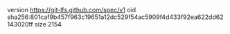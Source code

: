 version https://git-lfs.github.com/spec/v1
oid sha256:801caf9b457f963c19651a12dc529f54ac5909f4d433f92ea622dd62143020ff
size 2154
